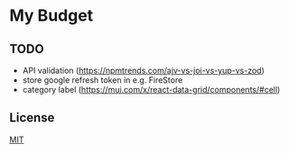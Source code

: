 # My Budget

## TODO

- API validation (https://npmtrends.com/ajv-vs-joi-vs-yup-vs-zod)
- store google refresh token in e.g. FireStore
- category label (https://mui.com/x/react-data-grid/components/#cell)

## License

[MIT](https://choosealicense.com/licenses/mit/)
